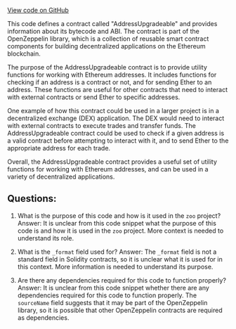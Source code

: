 [View code on GitHub](zoo-labs/zoo/blob/master/contracts/artifacts/@openzeppelin/contracts-upgradeable/utils/AddressUpgradeable.sol/AddressUpgradeable.json)

This code defines a contract called "AddressUpgradeable" and provides information about its bytecode and ABI. The contract is part of the OpenZeppelin library, which is a collection of reusable smart contract components for building decentralized applications on the Ethereum blockchain.

The purpose of the AddressUpgradeable contract is to provide utility functions for working with Ethereum addresses. It includes functions for checking if an address is a contract or not, and for sending Ether to an address. These functions are useful for other contracts that need to interact with external contracts or send Ether to specific addresses.

One example of how this contract could be used in a larger project is in a decentralized exchange (DEX) application. The DEX would need to interact with external contracts to execute trades and transfer funds. The AddressUpgradeable contract could be used to check if a given address is a valid contract before attempting to interact with it, and to send Ether to the appropriate address for each trade.

Overall, the AddressUpgradeable contract provides a useful set of utility functions for working with Ethereum addresses, and can be used in a variety of decentralized applications.
## Questions: 
 1. What is the purpose of this code and how is it used in the `zoo` project?
   Answer: It is unclear from this code snippet what the purpose of this code is and how it is used in the `zoo` project. More context is needed to understand its role.

2. What is the `_format` field used for?
   Answer: The `_format` field is not a standard field in Solidity contracts, so it is unclear what it is used for in this context. More information is needed to understand its purpose.

3. Are there any dependencies required for this code to function properly?
   Answer: It is unclear from this code snippet whether there are any dependencies required for this code to function properly. The `sourceName` field suggests that it may be part of the OpenZeppelin library, so it is possible that other OpenZeppelin contracts are required as dependencies.